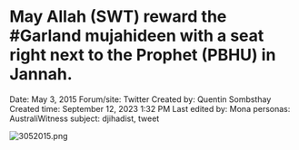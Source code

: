 # May Allah (SWT) reward the #Garland mujahideen with a seat right next to the Prophet (PBHU) in Jannah.

Date: May 3, 2015
Forum/site: Twitter
Created by: Quentin Sombsthay
Created time: September 12, 2023 1:32 PM
Last edited by: Mona
personas: AustraliWitness
subject: djihadist, tweet

![3052015.png](May%20Allah%20(SWT)%20reward%20the%20#Garland%20mujahideen%20wit%20ba75aa6707a44bb280ed489326ed490c/3052015.png)